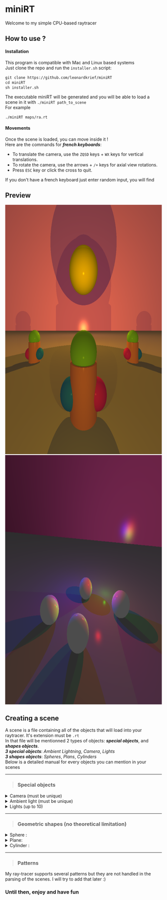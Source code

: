 # miniRT

Welcome to my simple CPU-based raytracer

## How to use ?
#### Installation
This program is compatible with Mac and Linux based systems  
Just clone the repo and run the ```installer.sh``` script:  
```
git clone https://github.com/leonardkrief/miniRT
cd miniRT
sh installer.sh
```

The executable miniRT will be generated and you will be able to load a scene in it with ```./miniRT path_to_scene```  
For example
```
./miniRT maps/ra.rt
```
#### Movements
Once the scene is loaded, you can move inside it !  
Here are the commands for ***french keyboards***: 
* To translate the camera, use the ```ZQSD``` keys + ```WX``` keys for vertical translations.  
* To rotate the camera, use the arrows + ```/+``` keys for axial view rotations.  
* Press ```ESC``` key or click the cross to quit.  

If you don't have a french keyboard just enter random input, you will find  

## Preview
<img src="https://raw.githubusercontent.com/leonardkrief/miniRT/main/images/autel.png" width="800" height="800"></img>
<img src="https://raw.githubusercontent.com/leonardkrief/miniRT/main/images/multispot.png" width="800" height="800"></img>

## Creating a scene

A scene is a file containing all of the objects that will load into your raytracer. It's extension must be ```.rt```  
In that file will be mentionned 2 types of objects: ***special objects***, and ***shapes objects***.  
***3 special objects***: *Ambient Lightning*, *Camera*, *Lights*  
***3 shapes objects***: *Spheres*, *Plans*, *Cylinders*  
Below is a detailed manual for every objects you can mention in your scenes
***

> ### Special objects
<details>
<summary> Camera (must be unique) </summary>
```
C xPos,yPos,zPos xDir,yDir,zDir   FOV
```
`Pos` is the camera position point.

`Dir` is the camera orientation vector.

`FOV` is the field of view.
</details>

<details>
<summary> Ambient light (must be unique) </summary>

```
A   Ratio   R,G,B
```

`Ratio` is the intensity of the light, in range `[0;1]`.

`R,G,B` is the color of the ambient light, each component is in range `[0;255]`. 
</details>

<details>
<summary>Lights (up to 10)</summary>
```
L   xPos,yPos,zPos   Ratio   R,G,B
```

`Pos` is the light position point.

`Ratio` is the intensity of the light, in range `[0;1]`.

`R,G,B` is the color of the light, each component is in range `[0;255]`. 
</details>

***

> ### Geometric shapes (no theoretical limitation)
<details>
<summary>Sphere :</summary>

```
sp    xPos,yPos,zPos    Radius    R,G,B
```

`Pos` is a point describing the sphere position.

`R,G,B` is the color of the sphere, each component is between range `[0;255]`. 

`Radius` is the radius of the sphere.
</details>

<details>
	<summary>Plane:</summary>

```
pl    xPos,yPos,zPos    xDir,yDir,zDir    R,G,B
```

`Pos` is a point describing the plane position.

`Dir` is a vector orienting the plane.

`R,G,B` is the color of the plane, each component is between range `[0;255]`. 
</details>

<details>
	<summary>Cylinder :</summary>

```
cy    xPos,yPos,zPos    xDir,yDir,zDir    Lenght    Diameter    R,G,B
```

`Pos` is a point describing the cylinder position.

`Dir` is a vector orienting the cylinder.

`R,G,B` is the color of the cylinder, each component is between range `[0;255]`. 

`Lenght` and `Diameter` cannot be negative.
</details>

***

> ### Patterns
My ray-tracer supports several patterns but they are not handled in the parsing of the scenes. I will try to add that later :)

### Until then, enjoy and have fun
